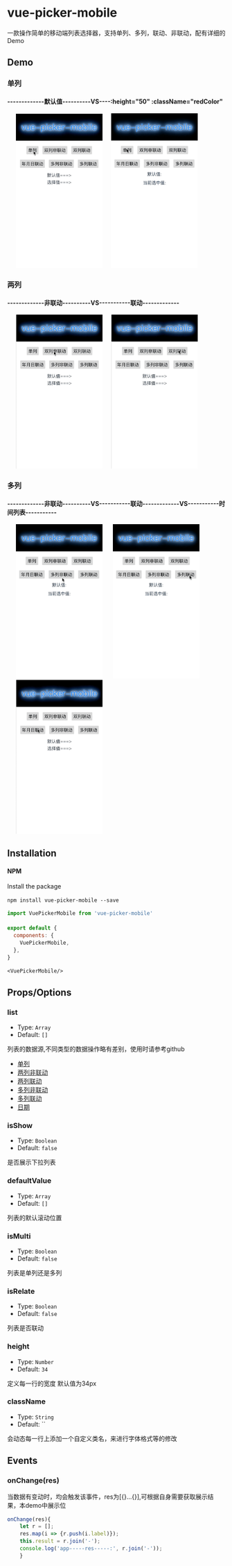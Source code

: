 # vue-picker-mobile
一款操作简单的移动端列表选择器，支持单列、多列，联动、非联动，配有详细的Demo

## Demo
### 单列 
#### -------------默认值----------VS----:height="50" :className="redColor"
<img src='./src/assets/s1.gif' width="200px" hspace="20" /><img src='./src/assets/s2.gif' width="200px"/>

### 两列
#### -------------非联动----------VS-----------联动-------------
<img src='./src/assets/d1.gif' width="200px" hspace="20"/><img src='./src/assets/d2.gif' width="200px"/>


### 多列
#### -------------非联动----------VS-----------联动-------------VS-----------时间列表-----------
<img src='./src/assets/m1.gif' width="200px" hspace="20"/> <img src='./src/assets/m2.gif' width="200px"/><img src='./src/assets/d.gif' width="200px" hspace="20"/>

## Installation

#### NPM
Install the package

`npm install vue-picker-mobile --save`

```javascript
import VuePickerMobile from 'vue-picker-mobile'

export default {
  components: {
    VuePickerMobile,
  },
}
```
`<VuePickerMobile/>`


## Props/Options

### list

- Type: `Array`
- Default: `[]`

列表的数据源,不同类型的数据操作略有差别，使用时请参考github
  + [单列](https://github.com/xml00007/vue-picker-mobile/blob/master/src/data/single.js)
  + [两列非联动](https://github.com/xml00007/vue-picker-mobile/blob/master/src/data/double1.js)
  + [两列联动](https://github.com/xml00007/vue-picker-mobile/blob/master/src/data/double2.js)
  + [多列非联动](https://github.com/xml00007/vue-picker-mobile/blob/master/src/data/multiple1.js)
  + [多列联动](https://github.com/xml00007/vue-picker-mobile/blob/master/src/data/multiple2.js)
  + [日期](https://github.com/xml00007/vue-picker-mobile/blob/master/src/data/date.js)

### isShow

- Type: `Boolean` 
- Default: `false`

是否展示下拉列表

### defaultValue

- Type: `Array` 
- Default: `[]`

列表的默认滚动位置

### isMulti

- Type: `Boolean` 
- Default: `false`

列表是单列还是多列

### isRelate

- Type: `Boolean` 
- Default: `false`

列表是否联动

### height

- Type: `Number` 
- Default: `34`

定义每一行的宽度 默认值为34px

### className

- Type: `String` 
- Default: ``

会动态每一行上添加一个自定义类名，来进行字体格式等的修改

## Events
    
### onChange(res) 
当数据有变动时，均会触发该事件，res为[{}...{}],可根据自身需要获取展示结果，本demo中展示位
```javascript
onChange(res){
    let r = [];
    res.map(i => {r.push(i.label)});
    this.result = r.join('-');
    console.log('app-----res-----:', r.join('-'));
    }
```
  
  





